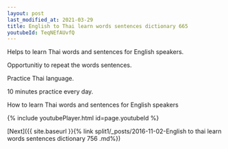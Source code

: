 ```yaml
---
layout: post
last_modified_at: 2021-03-29
title: English to Thai learn words sentences dictionary 665 
youtubeId: TeqNEfAUvfQ
---
```

 
 
Helps to learn Thai words and sentences for English speakers.

Opportunitiy to repeat the words sentences. 

Practice Thai language. 
 
10 minutes practice every day. 
 
How to learn Thai words and sentences for English speakers 
 
{% include youtubePlayer.html id=page.youtubeId %}
 
 
[Next]({{ site.baseurl }}{% link  split1/_posts/2016-11-02-English to thai learn words sentences dictionary 756 .md%})
 
